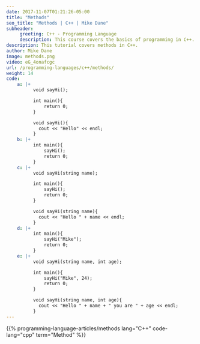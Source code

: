 ```yaml
---
date: 2017-11-07T01:21:26-05:00
title: "Methods"
seo_title: "Methods | C++ | Mike Dane"
subheader:
     greeting: C++ - Programming Language
     description: This course covers the basics of programming in C++. Work your way through the videos/articles and I'll teach you everything you need to know to start your programming journey!
description: This tutorial covers methods in C++.
author: Mike Dane
image: methods.png
video: eG_4onafcgc
url: /programming-languages/c++/methods/
weight: 14
code:
    a: |+
          void sayHi();

          int main(){
              return 0;
          }

          void sayHi(){
            cout << "Hello" << endl;
          }
    b: |+
          int main(){
              sayHi();
              return 0;
          }
    c: |+
          void sayHi(string name);

          int main(){
              sayHi();
              return 0;
          }

          void sayHi(string name){
            cout << "Hello " + name << endl;
          }
    d: |+
          int main(){
              sayHi("Mike");
              return 0;
          }
    e: |+
          void sayHi(string name, int age);

          int main(){
              sayHi("Mike", 24);
              return 0;
          }

          void sayHi(string name, int age){
            cout << "Hello " + name + " you are " + age << endl;
          }
---
```


{{% programming-language-articles/methods lang="C++" code-lang="cpp" term="Method" %}}
